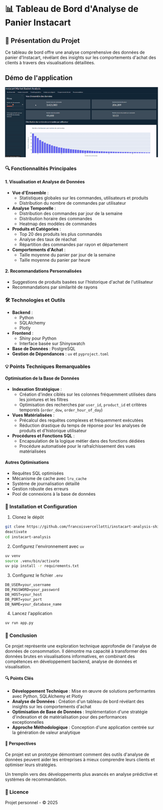# 📊 Tableau de Bord d'Analyse de Panier Instacart

## 🚀 Présentation du Projet

Ce tableau de bord offre une analyse comprehensive des données de panier d'Instacart, révélant des insights sur les comportements d'achat des clients à travers des visualisations détaillées.

## Démo de l'application

![Démonstration de l'application](instacart_analysis/assets/screencast_appli-gif.gif)

### 🔍 Fonctionnalités Principales

#### 1. Visualisation et Analyse de Données
- **Vue d'Ensemble** :
  - Statistiques globales sur les commandes, utilisateurs et produits
  - Distribution du nombre de commandes par utilisateur
- **Analyse Temporelle** :
  - Distribution des commandes par jour de la semaine
  - Distribution horaire des commandes
  - Heatmap des modèles de commandes
- **Produits et Catégories** :
  - Top 20 des produits les plus commandés
  - Analyse des taux de réachat
  - Répartition des commandes par rayon et département
- **Comportements d'Achat** :
  - Taille moyenne du panier par jour de la semaine
  - Taille moyenne du panier par heure

#### 2. Recommandations Personnalisées
- Suggestions de produits basées sur l'historique d'achat de l'utilisateur
- Recommandations par similarité de rayons

### 🛠 Technologies et Outils

- **Backend** :
  - Python
  - SQLAlchemy
  - Plotly
- **Frontend** :
  - Shiny pour Python
  - Interface basée sur Shinyswatch
- **Base de Données** : PostgreSQL
- **Gestion de Dépendances** : `uv` et `pyproject.toml`

### 💡 Points Techniques Remarquables

#### Optimisation de la Base de Données
- **Indexation Stratégique** :
  - Création d'index ciblés sur les colonnes fréquemment utilisées dans les jointures et les filtres
  - Optimisation des recherches par `user_id`, `product_id` et critères temporels (`order_dow`, `order_hour_of_day`)
- **Vues Matérialisées** :
  - Précalcul des requêtes complexes et fréquemment exécutées
  - Réduction drastique du temps de réponse pour les analyses de produits et d'historique utilisateur
- **Procédures et Fonctions SQL** :
  - Encapsulation de la logique métier dans des fonctions dédiées
  - Procédure automatisée pour le rafraîchissement des vues matérialisées

#### Autres Optimisations
- Requêtes SQL optimisées
- Mécanisme de cache avec `lru_cache`
- Système de journalisation détaillé
- Gestion robuste des erreurs
- Pool de connexions à la base de données

### 🔧 Installation et Configuration

1. Clonez le dépôt
```bash
git clone https://github.com/francoisvercellotti/instacart-analysis-shiny.git
deactivate
cd instacart-analysis
```

2. Configurez l'environnement avec `uv`
```bash
uv venv
source .venv/bin/activate
uv pip install -r requirements.txt
```

3. Configurez le fichier `.env`
```
DB_USER=your_username
DB_PASSWORD=your_password
DB_HOST=your_host
DB_PORT=your_port
DB_NAME=your_database_name
```

4. Lancez l'application
```bash
uv run app.py
```

### 📝 Conclusion

Ce projet représente une exploration technique approfondie de l'analyse de données de consommation. Il démontre ma capacité à transformer des données brutes en visualisations informatives, en combinant des compétences en développement backend, analyse de données et visualisation.

#### 🔍 Points Clés

- **Développement Technique** : Mise en œuvre de solutions performantes avec Python, SQLAlchemy et Plotly
- **Analyse de Données** : Création d'un tableau de bord révélant des insights sur les comportements d'achat
- **Optimisation de Base de Données** : Implémentation d'une stratégie d'indexation et de matérialisation pour des performances exceptionnelles
- **Approche Méthodologique** : Conception d'une application centrée sur la génération de valeur analytique

#### 🚀 Perspectives

Ce projet est un prototype démontrant comment des outils d'analyse de données peuvent aider les entreprises à mieux comprendre leurs clients et optimiser leurs stratégies.

Un tremplin vers des développements plus avancés en analyse prédictive et systèmes de recommandation.

### 📜 Licence

Projet personnel - © 2025
